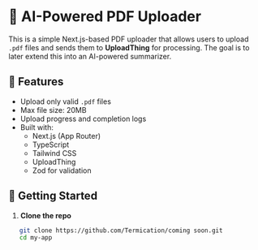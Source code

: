 # 📄 AI-Powered PDF Uploader

This is a simple Next.js-based PDF uploader that allows users to upload `.pdf` files and sends them to **UploadThing** for processing. The goal is to later extend this into an AI-powered summarizer.

## 🔧 Features

- Upload only valid `.pdf` files
- Max file size: 20MB
- Upload progress and completion logs
- Built with:
  - Next.js (App Router)
  - TypeScript
  - Tailwind CSS
  - UploadThing
  - Zod for validation

## 🚀 Getting Started

1. **Clone the repo**

```bash
   git clone https://github.com/Termication/coming soon.git
   cd my-app